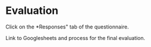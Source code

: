 # Evaluation

Click on the *Responses" tab of the questionnaire.

Link to Googlesheets and process for the final evaluation.